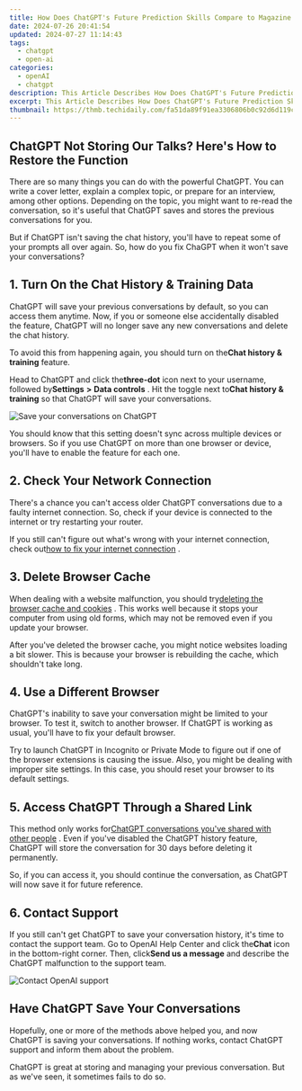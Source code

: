 ```yaml
---
title: How Does ChatGPT's Future Prediction Skills Compare to Magazine Horoscope Forecasts?
date: 2024-07-26 20:41:54
updated: 2024-07-27 11:14:43
tags:
  - chatgpt
  - open-ai
categories:
  - openAI
  - chatgpt
description: This Article Describes How Does ChatGPT's Future Prediction Skills Compare to Magazine Horoscope Forecasts?
excerpt: This Article Describes How Does ChatGPT's Future Prediction Skills Compare to Magazine Horoscope Forecasts?
thumbnail: https://thmb.techidaily.com/fa51da89f91ea3306806b0c92d6d119cfa0eae393a63e41c230a883a3e7c64cd.jpg
---
```


## ChatGPT Not Storing Our Talks? Here's How to Restore the Function

 There are so many things you can do with the powerful ChatGPT. You can write a cover letter, explain a complex topic, or prepare for an interview, among other options. Depending on the topic, you might want to re-read the conversation, so it's useful that ChatGPT saves and stores the previous conversations for you.

 But if ChatGPT isn't saving the chat history, you'll have to repeat some of your prompts all over again. So, how do you fix ChaGPT when it won't save your conversations?

## 1\. Turn On the Chat History & Training Data

 ChatGPT will save your previous conversations by default, so you can access them anytime. Now, if you or someone else accidentally disabled the feature, ChatGPT will no longer save any new conversations and delete the chat history.

 To avoid this from happening again, you should turn on the**Chat history & training** feature.

 Head to ChatGPT and click the**three-dot** icon next to your username, followed by**Settings** **\>** **Data controls** . Hit the toggle next to**Chat history & training** so that ChatGPT will save your conversations.

![Save your conversations on ChatGPT](https://static1.makeuseofimages.com/wordpress/wp-content/uploads/2023/07/chatgpt-history-1.jpg)

 You should know that this setting doesn't sync across multiple devices or browsers. So if you use ChatGPT on more than one browser or device, you'll have to enable the feature for each one.

## 2\. Check Your Network Connection

 There's a chance you can't access older ChatGPT conversations due to a faulty internet connection. So, check if your device is connected to the internet or try restarting your router.

 If you still can't figure out what's wrong with your internet connection, check out[how to fix your internet connection](https://www.makeuseof.com/how-to-fix-internet-connection/) .

## 3\. Delete Browser Cache

 When dealing with a website malfunction, you should try[deleting the browser cache and cookies](https://www.makeuseof.com/how-to-clear-cookies-cache-in-chrome/) . This works well because it stops your computer from using old forms, which may not be removed even if you update your browser.

 After you've deleted the browser cache, you might notice websites loading a bit slower. This is because your browser is rebuilding the cache, which shouldn't take long.

## 4\. Use a Different Browser

 ChatGPT's inability to save your conversation might be limited to your browser. To test it, switch to another browser. If ChatGPT is working as usual, you'll have to fix your default browser.

 Try to launch ChatGPT in Incognito or Private Mode to figure out if one of the browser extensions is causing the issue. Also, you might be dealing with improper site settings. In this case, you should reset your browser to its default settings.

## 5\. Access ChatGPT Through a Shared Link

 This method only works for[ChatGPT conversations you've shared with other people](https://www.makeuseof.com/share-chatgpt-chats-links/) . Even if you've disabled the ChatGPT history feature, ChatGPT will store the conversation for 30 days before deleting it permanently.

 So, if you can access it, you should continue the conversation, as ChatGPT will now save it for future reference.

## 6\. Contact Support

 If you still can't get ChatGPT to save your conversation history, it's time to contact the support team. Go to OpenAI Help Center and click the**Chat** icon in the bottom-right corner. Then, click**Send us a message** and describe the ChatGPT malfunction to the support team.

![Contact OpenAI support](https://static1.makeuseofimages.com/wordpress/wp-content/uploads/2023/07/chatgpt-support-1.jpg)

## Have ChatGPT Save Your Conversations

 Hopefully, one or more of the methods above helped you, and now ChatGPT is saving your conversations. If nothing works, contact ChatGPT support and inform them about the problem.

 ChatGPT is great at storing and managing your previous conversation. But as we've seen, it sometimes fails to do so.


<ins class="adsbygoogle"
     style="display:block"
     data-ad-format="autorelaxed"
     data-ad-client="ca-pub-7571918770474297"
     data-ad-slot="1223367746"></ins>



<ins class="adsbygoogle"
     style="display:block"
     data-ad-client="ca-pub-7571918770474297"
     data-ad-slot="8358498916"
     data-ad-format="auto"
     data-full-width-responsive="true"></ins>
